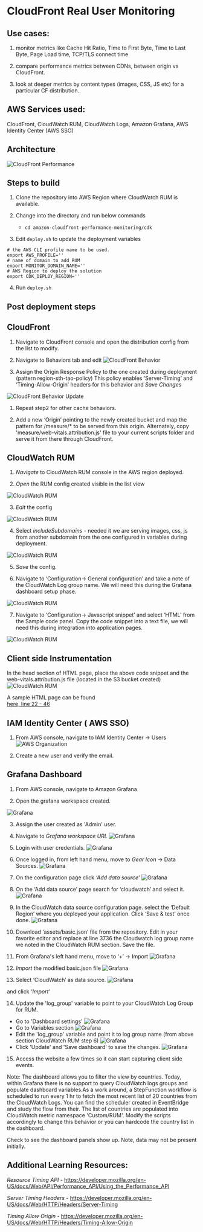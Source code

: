# CloudFront Real User Monitoring

## Use cases:

1. monitor metrics like Cache Hit Ratio, Time to First Byte, Time to Last Byte, Page Load time, TCP/TLS connect time

1. compare performance metrics between CDNs, between origin vs CloudFront.

1. look at deeper metrics by content types (images, CSS, JS etc) for a particular CF distribution..

## AWS Services used:

CloudFront, CloudWatch RUM, CloudWatch Logs, Amazon Grafana, AWS Identity Center (AWS SSO)

## Architecture 

![CloudFront Performance](/images/cf-rum.png)


## Steps to build

1. Clone the repository into AWS Region where CloudWatch RUM is available.

1. Change into the directory and run below commands
    - `cd amazon-cloudfront-performance-monitoring/cdk`

1. Edit `deploy.sh` to update the deployment variables
```
# the AWS CLI profile name to be used.
export AWS_PROFILE=''
# name of domain to add RUM
export MONITOR_DOMAIN_NAME=''
# AWS Region to deploy the solution
export CDK_DEPLOY_REGION=''
```

4. Run `deploy.sh`

## Post deployment steps

## CloudFront 

1. Navigate to CloudFront console and open the distribution config from the list to modify.

1. Navigate to Behaviors tab and edit
![CloudFront Behavior](/images/cf-distribution1.jpg)

1. Assign the Origin Response Policy to the one created during deployment (pattern region-sth-tao-policy) This policy enables ‘Server-Timing’ and ‘Timing-Allow-Origin’ headers for this behavior and *Save Changes*

![CloudFront Behavior Update](/images/cf-distribution2.jpg)

1. Repeat step2 for other cache behaviors.

1. Add a new ‘Origin’ pointing to the newly created bucket and map the pattern for /measure/* to be served from this origin. Alternately, copy  'measure/web-vitals.attribution.js' file to your current scripts folder and serve it from there through CloudFront.

## CloudWatch RUM

1. *Navigate* to CloudWatch RUM console in the AWS region deployed.

2. *Open* the RUM config created visible in the list view

![CloudWatch RUM](/images/cw-rum1.jpg)

3. *Edit* the config

![CloudWatch RUM](/images/cw-rum2.jpg)

4. Select *includeSubdomains* - needed it we are serving images, css, js from another subdomain from the one configured in variables during deployment.

![CloudWatch RUM](/images/cw-rum3.jpg)

5. *Save* the config.

6. Navigate to ‘Configuration→ General configuration’ and take a note of the CloudWatch Log group name. We will need this during the Grafana dashboard setup phase.

![CloudWatch RUM](/images/cw-rum5.jpg)

7. Navigate to ‘Configuration→ Javascript snippet’ and select ‘HTML’ from the Sample code panel. Copy the code snippet into a text file, we will need this during integration into application pages.

![CloudWatch RUM](/images/cw-rum6.jpg)

## Client side Instrumentation

In the head section of HTML page, place the above code snippet and the web-vitals.attribution.js file (located in the S3 bucket created)
![CloudWatch RUM](/images/client3.jpg)

A sample HTML page can be found  
[here, line 22 - 46](/sample.html)

## IAM Identity Center ( AWS SSO)

1. From AWS console, navigate to IAM Identity Center → Users
![AWS Organization](/images/org1.jpg)

1. Create a new user and verify the email.

## Grafana Dashboard

1. From AWS console, navigate to Amazon Grafana

2. Open the grafana workspace created.

![Grafana](/images/grafana1.jpg)

3. Assign the user created as 'Admin' user.

4. Navigate to *Grafana workspace URL*
![Grafana](/images/grafana2.jpg)

5. Login with user credentials.
![Grafana](/images/grafana3.jpg)

6. Once logged in, from left hand menu, move to *Gear Icon* → Data Sources.
![Grafana](/images/grafana4.jpg)

7. On the configuration page click *‘Add data source’*
![Grafana](/images/grafana5.jpg)

8. On the ‘Add data source’ page search for ‘cloudwatch’ and select it.
![Grafana](/images/grafana6.jpg)

9. In the CloudWatch data source configuration page. select the ‘Default Region’ where you deployed your application. Click ‘Save & test’ once done.
![Grafana](/images/grafana7.jpg)

10. Download ‘assets/basic.json’ file from the repository. Edit in your favorite editor and replace at line 3736 the Cloudwatch log group name we noted in the CloudWatch RUM section. Save the file.

11. From Grafana's left hand menu, move to ‘+’ → Import 
![Grafana](/images/grafana8.jpg)

12. *Import* the modified basic.json file
![Grafana](/images/grafana9.jpg)

13. Select ‘CloudWatch’ as data source.
![Grafana](/images/grafana10.jpg)

and click *‘Import’*

14. Update the 'log_group' variable to point to your CloudWatch Log Group for RUM.
- Go to 'Dashboard settings'
![Grafana](/images/grafana11.jpg)
- Go to Variables section
![Grafana](/images/grafana12.jpg)
- Edit the 'log_group' variable and point it to log group name (from above section CloudWatch RUM step 6)
![Grafana](/images/grafana13.jpg)
- Click 'Update' and 'Save dashboard' to save the changes.
![Grafana](/images/grafana14.jpg)

15. Access the website a few times so it can start capturing client side events.

Note: The dashboard allows you to filter the view by countries. Today, within Grafana there is no support to query CloudWatch logs groups and populate dashboard variables.As a work around, a StepFunction workflow is scheduled to run every 1 hr to fetch the most recent list of 20 countries from the CloudWatch Logs. 
You can find the scheduler created in EventBridge and study the flow from their. The list of countries are populated into CloudWatch metric namespace 'Custom/RUM'. Modify the scripts accordingly to change this behavior or you can hardcode the country list in the dashboard.

Check to see the dashboard panels show up. Note, data may not be present initially.

## Additional Learning Resources:

*Resource Timing API -*
https://developer.mozilla.org/en-US/docs/Web/API/Performance_API/Using_the_Performance_API 

*Server Timing Headers -* 
https://developer.mozilla.org/en-US/docs/Web/HTTP/Headers/Server-Timing

*Timing Allow Origin -* 
https://developer.mozilla.org/en-US/docs/Web/HTTP/Headers/Timing-Allow-Origin
